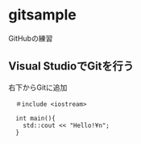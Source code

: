 # gitsample
GitHubの練習

## Visual StudioでGitを行う
右下からGitに追加

```
  ＃include <iostream>
  
  int main(){
    std::cout << "Hello!¥n";
  }
```
